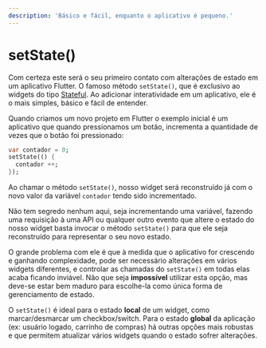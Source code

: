 ```yaml
---
description: 'Básico e fácil, enquanto o aplicativo é pequeno.'
---
```


# setState\(\)

Com certeza este será o seu primeiro contato com alterações de estado em um aplicativo Flutter. O famoso método `setState()`, que é exclusivo ao widgets do tipo [Stateful](https://api.flutter.dev/flutter/widgets/StatefulWidget-class.html). Ao adicionar interatividade em um aplicativo, ele é o mais simples, básico e fácil de entender.

Quando criamos um novo projeto em Flutter o exemplo inicial é um aplicativo que quando pressionamos um botão, incrementa a quantidade de vezes que o botão foi pressionado:

```dart
var contador = 0;
setState(() {
  contador ++;
});
```

Ao chamar o método `setState()`, nosso widget será reconstruído já com o novo valor da variável `contador` tendo sido incrementado.

Não tem segredo nenhum aqui, seja incrementando uma variável, fazendo uma requisição à uma API ou qualquer outro evento que altere o estado do nosso widget basta invocar o método `setState()` para que ele seja reconstruído para representar o seu novo estado.

O grande problema com ele é que à medida que o aplicativo for crescendo e ganhando complexidade, pode ser necessário alterações em vários widgets diferentes, e controlar as chamadas do `setState()` em todas elas acaba ficando inviável. Não que seja **impossível** utilizar esta opção, mas deve-se estar bem maduro para escolhe-la como única forma de gerenciamento de estado.

O `setState()` é ideal para o estado **local** de um widget, como marcar/desmarcar um checkbox/switch. Para o estado **global** da aplicação \(ex: usuário logado, carrinho de compras\) há outras opções mais robustas e que permitem atualizar vários widgets quando o estado sofrer alterações.

